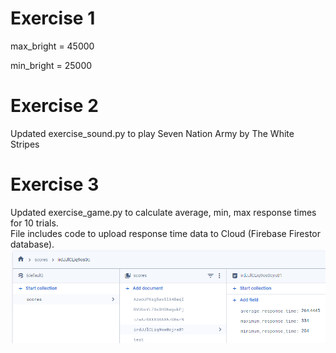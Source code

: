 # Exercise 1
max_bright = 45000  

min_bright = 25000

# Exercise 2
Updated exercise_sound.py to play Seven Nation Army by The White Stripes

# Exercise 3
Updated exercise_game.py to calculate average, min, max response times for 10 trials.  
File includes code to upload response time data to Cloud (Firebase Firestor database).  
![alt text](image.png)